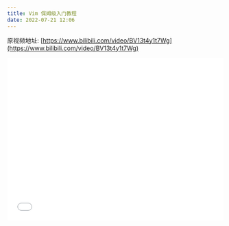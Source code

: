 ```yaml
---
title: Vim 保姆级入门教程
date: 2022-07-21 12:06
---
```

原视频地址: [https://www.bilibili.com/video/BV13t4y1t7Wg](https://www.bilibili.com/video/BV13t4y1t7Wg)
<!--more-->
<div style="position: relative; width: 100%; height: 0; padding-bottom: 75%;">
    <iframe src="//player.bilibili.com/player.html?aid=983519439&bvid=BV13t4y1t7Wg&cid=775999565&page=1" scrolling="no" border="0" frameborder="no" framespacing="0" allowfullscreen="true" style="position:absolute; height: 100%; width: 100%;"> </iframe>
</div>
